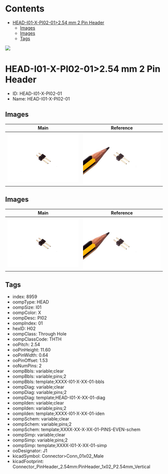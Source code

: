 



Contents
========

* [HEAD-I01-X-PI02-01>2.54 mm 2 Pin Header](#head-i01-x-pi02-01254-mm-2-pin-header)
	* [Images](#images)
	* [Images](#images)
	* [Tags](#tags)
  
![][im]
# HEAD-I01-X-PI02-01>2.54 mm 2 Pin Header

- ID: HEAD-I01-X-PI02-01
- Name: HEAD-I01-X-PI02-01

## Images
  
  

|Main|Reference|
| :---: | :---: |
|![2.54 mm 2 Pin Header Main](image_450.jpg)|![2.54 mm 2 Pin Header Reference](image_RE_450.jpg)|

## Images
  
  

|Main|Reference|
| :---: | :---: |
|![2.54 mm 2 Pin Header Main](image_450.jpg)|![2.54 mm 2 Pin Header Reference](image_RE_450.jpg)|

## Tags

- index: 8959
- oompType: HEAD
- oompSize: I01
- oompColor: X
- oompDesc: PI02
- oompIndex: 01
- hexID: H02
- oompClass: Through Hole
- oompClassCode: THTH
- ooPitch: 2.54
- ooPinHeight: 11.60
- ooPinWidth: 0.64
- ooPinOffset: 1.53
- ooNumPins: 2
- oompBbls: variable;clear
- oompBbls: variable;pins;2
- oompBbls: template;XXXX-I01-X-XX-01-bbls
- oompDiag: variable;clear
- oompDiag: variable;pins;2
- oompDiag: template;HEAD-I01-X-XX-01-diag
- oompIden: variable;clear
- oompIden: variable;pins;2
- oompIden: template;XXXX-I01-X-XX-01-iden
- oompSchem: variable;clear
- oompSchem: variable;pins;2
- oompSchem: template;XXXX-XX-X-XX-01-PINS-EVEN-schem
- oompSimp: variable;clear
- oompSimp: variable;pins;2
- oompSimp: template;XXXX-I01-X-XX-01-simp
- ooDesignator: J1
- kicadSymbol: Connector>Conn_01x02_Male
- kicadFootprint: Connector_PinHeader_2.54mm:PinHeader_1x02_P2.54mm_Vertical



[im]: image_600.jpg
